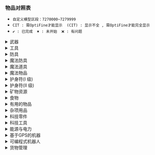 ### 物品对照表

* `自定义模型区段：7270000~7279999`
* `CIT : 需OptiFine才能显示`　`(CIT) : 显示不全 , 需OptiFine才能完全显示`
* `✔ : 已完成`　`✖ : 未开始`　`❌ : 有问题`

<details>
<summary>武器</summary>

| CustomModelData | 物品ID(Item's ID) | 物品名称 | Item's Name | 数据/资源包 |
| :----: | ---- | ---- | ---- | ---- |
| 7270001 | grandmas_walking_stick | 奶奶的拐杖 | Grandmas Walking Stick | ✔/✔ |
| 7270002 | grandpas_walking_stick | 爷爷的拐杖 | Grandpas Walking Stick | ✔/✔ |
| 7270003 | sword_of_beheading | 处决之剑 | Sword of Beheading | ✔/✔ |
| 7270004 | blade_of_vampires | 吸血鬼之刀 | Blade of Vampires | ✔/✔ |
| 7270005 |  | 地震斧 | Seismic Axe | ✖/✖ |
| 7270006 | soulbound_sword | 灵魂绑定剑 | Soulbound Sword | ✔/✔ |
| 7270007 | soulbound_trident | 灵魂绑定三叉戟 | Soulbound Trident | ✔/✖CIT |
| 7270008 | soulbound_bow | 灵魂绑定弓 | Soulbound Bow | ✔/✔ |
| 7270009 | explosive_bow | 爆裂之弓 | Explosive Bow | ✔/✔ |
| 7270010 | icy_bow | 冰封之弓 | Icy Bow | ✔/✔ |

</details>
<details>
<summary>工具</summary>

| CustomModelData | 物品ID(Item's ID) | 物品名称 | Item's Name | 数据/资源包 |
| :----: | ---- | ---- | ---- | ---- |
| 7270011 |  | 淘金盘 | Gold Pan | ✖/✖ |
| 7270012 |  | 下界淘金盘 | Nether Gold Pan | ✖/✖ |
| 7270013 | grappling_hook | 抓钩 | Grappling Hook | ✖/✖ |
| 7270014 | smelter_pickaxe | 熔炉镐 | Smelter Pickaxe | ✔/✔ |
| 7270015 |  | 伐木斧 | Lumber Axe | ✖/✖ |
| 7270016 |  | 刷怪笼之镐 | Pickaxe of Containment | ✖/✖ |
| 7270017 |  | 赫拉克勒斯之镐 | Hercules Pickaxe | ✖/✖ |
| 7270018 | explosive_pickaxe | 爆炸镐 | Explosive Pickaxe | ✔/✔ |
| 7270019 | explosive_shovel | 爆炸铲 | Explosive Shovel | ✔/✔ |
| 7270020 |  | 寻矿镐 | Pickaxe of the Seeker | ✖/✖ |
| 7270021 |  | 钴镐 | Cobalt Pickaxe | ✖/✖ |
| 7270022 |  | 矿脉镐 | Pickaxe of Vein Mining | ✖/✖ |
| 7270023 | soulbound_pickaxe | 灵魂绑定镐 | Soulbound Pickaxe | ✔/✔ |
| 7270024 | soulbound_axe | 灵魂绑定斧 | Soulbound Axe | ✔/✔ |
| 7270025 | soulbound_shovel | 灵魂绑定铲 | Soulbound Shovel | ✔/✔ |
| 7270026 | soulbound_hoe | 灵魂绑定锄 | Soulbound Hoe | ✔/✔ |

</details>
<details>
<summary>防具</summary>

| CustomModelData | 物品ID(Item's ID) | 物品名称 | Item's Name | 数据/资源包 |
| :----: | ---- | ---- | ---- | ---- |
| 7270027 | damascus_steel_helmet | 大马士革钢头盔 | Damascus Steel Helmet | ✖/✖ |
| 7270028 | damascus_steel_chestplate | 大马士革钢胸甲 | Damascus Steel Chestplate | ✖/✖ |
| 7270029 | damascus_steel_leggings | 大马士革钢护腿 | Damascus Steel Leggings | ✖/✖ |
| 7270030 | damascus_steel_boots | 大马士革钢靴子 | Damascus Steel Boots | ✖/✖ |
| 7270031 | reinforced_helmet | 强化合金头盔 | Reinforced Helmet | ✖/✖ |
| 7270032 | reinforced_chestplate | 强化合金胸甲 | Reinforced Chestplate | ✖/✖ |
| 7270033 | reinforced_leggings | 强化合金护腿 | Reinforced Leggings | ✖/✖ |
| 7270034 | reinforced_boots | 强化合金靴子 | Reinforced Boots | ✖/✖ |
| 7270035 | cactus_helmet | 仙人掌头盔 | Cactus Helmet | ✖/✖ |
| 7270036 | cactus_chestplate | 仙人掌胸甲 | Cactus Chestplate | ✖/✖ |
| 7270037 | cactus_leggings | 仙人掌护腿 | Cactus Leggings | ✖/✖ |
| 7270038 | cactus_boots | 仙人掌靴子 | Cactus Boots | ✖/✖ |
| 7270039 | chainmail_helmet | 锁链头盔 | Chainmail Helmet | ✖/✖ |
| 7270040 | chainmail_chestplate | 锁链胸甲 | Chainmail Chestplate | ✖/✖ |
| 7270041 | chainmail_leggings | 锁链护腿 | Chainmail Leggings | ✖/✖ |
| 7270042 | chainmail_boots | 锁链靴子 | Chainmail Boots | ✖/✖ |
| 7270043 | gilded_iron_helmet | 镀金铁头盔 | Gilded Iron Helmet | ✖/✖ |
| 7270044 | gilded_iron_chestplate | 镀金铁胸甲 | Gilded Iron Chestplate | ✖/✖ |
| 7270045 | gilded_iron_leggings | 镀金铁护腿 | Gilded Iron Leggings | ✖/✖ |
| 7270046 | gilded_iron_boots | 镀金铁靴子 | Gilded Iron Boots | ✖/✖ |
| 7270047 | scuba_helmet | 潜水头盔 | Scuba Helmet | ✖/✖ |
| 7270048 | hazmat_suit | 防化服 | Hazmat Suit | ✖/✖ |
| 7270049 | hazmat_leggings | 防化护腿 | Hazmat Leggings | ✖/✖ |
| 7270050 | rubber_boots | 橡胶靴 | Rubber Boots | ✖/✖ |
| 7270051 | gold_helmet | 金头盔 | Gold Helmet | ✖/✖ |
| 7270052 | gold_chestplate | 金胸甲 | Gold Chestplate | ✖/✖ |
| 7270053 | gold_leggings | 金护腿 | Gold Leggings | ✖/✖ |
| 7270054 | gold_boots | 金靴子 | Gold Boots | ✖/✖ |

</details>
<details>
<summary>魔法防具</summary>

| CustomModelData | 物品ID(Item's ID) | 物品名称 | Item's Name | 数据/资源包 |
| :----: | ---- | ---- | ---- | ---- |
| 7270055 |  | 末影头盔 |  | ✖/✖ |
| 7270056 |  | 末影胸甲 |  | ✖/✖ |
| 7270057 |  | 末影护腿 |  | ✖/✖ |
| 7270058 |  | 末影靴子 |  | ✖/✖ |
| 7270059 |  | 史莱姆头盔 |  | ✖/✖ |
| 7270060 |  | 史莱姆胸甲 |  | ✖/✖ |
| 7270061 |  | 史莱姆护腿 |  | ✖/✖ |
| 7270062 |  | 史莱姆靴子 |  | ✖/✖ |
| 7270063 |  | 萤石头盔 |  | ✖/✖ |
| 7270064 |  | 萤石胸甲 |  | ✖/✖ |
| 7270065 |  | 萤石护腿 |  | ✖/✖ |
| 7270066 |  | 萤石靴子 |  | ✖/✖ |
| 7270067 |  | 史莱姆头盔 |  | ✖/✖ |
| 7270068 |  | 史莱姆胸甲 |  | ✖/✖ |
| 7270069 |  | 史莱姆护腿 |  | ✖/✖ |
| 7270070 |  | 史莱姆靴子 |  | ✖/✖ |
| 7270071 |  | 农夫的靴子 |  | ✖/✖ |
| 7270072 |  | 践踏者之靴 |  | ✖/✖ |
| 7270073 | soulbound_helmet | 灵魂绑定头盔 | Soulbound Helmet | ✔/✔(CIT) |
| 7270074 | soulbound_chestplate | 灵魂绑定胸甲 | Soulbound Chestplate | ✔/✔(CIT) |
| 7270075 | soulbound_leggings | 灵魂绑定护腿 | Soulbound Leggings | ✔/✔(CIT) |
| 7270076 | soulbound_boots | 灵魂绑定靴子 | Soulbound Boots | ✔/✔(CIT) |

</details>
<details>
<summary>魔法道具</summary>

| CustomModelData | 物品ID(Item's ID) | 物品名称 | Item's Name | 数据/资源包 |
| :----: | ---- | ---- | ---- | ---- |
| 7270077 |  | 末影背包 |  | ✖/✖ |
| 7270078 |  | 魔法末影之眼 |  | ✖/✖ |
| 7270079 |  | 元素法杖 |  | ✖/✖ |
| 7270080 |  | 元素法杖 - 风 |  | ✖/✖ |
| 7270081 |  | 元素法杖 - 水 |  | ✖/✖ |
| 7270082 |  | 元素法杖 - 火 |  | ✖/✖ |
| 7270083 |  | 元素法杖 - 雷 |  | ✖/✖ |
| 7270084 |  | 魔法僵尸药丸 |  | ✖/✖ |
| 7270085 |  | 吸入磁铁 |  | ✖/✖ |
| 7270086 |  | 已修复的刷怪笼 |  | ✖/✖ |
| 7270087 |  | 维度传送卷轴 |  | ✖/✖ |
| 7270088 |  | 知识共享之书 |  | ✖/✖ |
| 7270089 |  | 学识之瓶 |  | ✖/✖ |
| 7270090 |  | 古代祭坛 |  | ✖/✖ |
| 7270091 |  | 地狱骨粉 |  | ✖/✖ |
| 7270092 |  | 鞘翅鳞片 |  | ✖/✖ |
| 7270093 |  | 鞘翅 |  | ✖/✖ |
| 7270094 |  | 鞘翅(经验修补) |  | ✖/✖ |
| 7270095 | soulbound_elytra | 鞘翅(灵魂绑定) | Soulbound Elytra | ✔/✖CIT |
| 7270096 |  | 不死图腾 |  | ✖/✖ |
| 7270097 |  | 彩虹羊毛 |  | ✖/✖ |
| 7270098 |  | 彩虹玻璃 |  | ✖/✖ |
| 7270099 |  | 彩虹玻璃板 |  | ✖/✖ |
| 7270100 |  | 彩虹黏土块 |  | ✖/✖ |
| 7270101 |  | 彩虹混凝土 |  | ✖/✖ |
| 7270102 |  | 彩虹带釉陶瓦 |  | ✖/✖ |
| 7270103 |  | 吸入漏斗 |  | ✖/✖ |

</details>
<details>
<summary>魔法物品</summary>

| CustomModelData | 物品ID(Item's ID) | 物品名称 | Item's Name | 数据/资源包 |
| :----: | ---- | ---- | ---- | ---- |
| 7270104 |  | 魔法因子 - I |  | ✖/✖ |
| 7270105 |  | 魔法因子 - II |  | ✖/✖ |
| 7270106 |  | 魔法因子 - III |  | ✖/✖ |
| 7270107 |  | 末影因子 - I |  | ✖/✖ |
| 7270108 |  | 末影因子 - II |  | ✖/✖ |
| 7270109 |  | 末影因子 - III |  | ✖/✖ |
| 7270110 |  | 魔法书皮 |  | ✖/✖ |
| 7270111 |  | 岩浆水晶 |  | ✖/✖ |
| 7270112 |  | 普通护身符 |  | ✖/✖ |
| 7270113 |  | 坏死颅骨 |  | ✖/✖ |
| 7270114 |  | 来世精华 |  | ✖/✖ |
| 7270115 |  | 已损坏的刷怪笼 |  | ✖/✖ |
| 7270116 |  | 古代基座 |  | ✖/✖ |
| 7270117 |  | 空白符文 |  | ✖/✖ |
| 7270118 |  | 古代符文 [气] |  | ✖/✖ |
| 7270119 |  | 古代符文 [地] |  | ✖/✖ |
| 7270120 |  | 古代符文 [火] |  | ✖/✖ |
| 7270121 |  | 古代符文 [水] |  | ✖/✖ |
| 7270122 |  | 古代符文 [末影] |  | ✖/✖ |
| 7270123 |  | 古代符文 [雷] |  | ✖/✖ |
| 7270124 |  | 古代符文 [虹] |  | ✖/✖ |
| 7270125 |  | 古代符文 [灵魂绑定] |  | ✖/✖ |

</details>
<details>
<summary>护身符(I 级)</summary>

| CustomModelData | 物品ID(Item's ID) | 物品名称 | Item's Name | 数据/资源包 |
| :----: | ---- | ---- | ---- | ---- |
| 7270126 |  | 铁砧护身符 |  | ✖/✖ |
| 7270127 |  | 矿工护身符 |  | ✖/✖ |
| 7270128 |  | 猎人护身符 |  | ✖/✖ |
| 7270129 |  | 岩浆行者护身符 |  | ✖/✖ |
| 7270130 |  | 潜水者护身符 |  | ✖/✖ |
| 7270131 |  | 天使护身符 |  | ✖/✖ |
| 7270132 |  | 消防员护身符 |  | ✖/✖ |
| 7270133 |  | 魔法师护身符 |  | ✖/✖ |
| 7270134 |  | 旅行者护身符 |  | ✖/✖ |
| 7270135 |  | 战士护身符 |  | ✖/✖ |
| 7270136 |  | 骑士护身符 |  | ✖/✖ |
| 7270137 |  | 旋风护身符 |  | ✖/✖ |
| 7270138 |  | 巫师护身符 |  | ✖/✖ |

</details>
<details>
<summary>护身符(II 级)</summary>

| CustomModelData | 物品ID(Item's ID) | 物品名称 | Item's Name | 数据/资源包 |
| :----: | ---- | ---- | ---- | ---- |
| 7270139 |  | 末影铁砧护身符 |  | ✖/✖ |
| 7270140 |  | 末影矿工护身符 |  | ✖/✖ |
| 7270141 |  | 末影猎人护身符 |  | ✖/✖ |
| 7270142 |  | 末影岩浆行者护身符 |  | ✖/✖ |
| 7270143 |  | 末影潜水者护身符 |  | ✖/✖ |
| 7270144 |  | 末影天使护身符 |  | ✖/✖ |
| 7270145 |  | 末影消防员护身符 |  | ✖/✖ |
| 7270146 |  | 末影魔法师护身符 |  | ✖/✖ |
| 7270147 |  | 末影旅行者护身符 |  | ✖/✖ |
| 7270148 |  | 末影战士护身符 |  | ✖/✖ |
| 7270149 |  | 末影骑士护身符 |  | ✖/✖ |
| 7270150 |  | 末影旋风护身符 |  | ✖/✖ |
| 7270151 |  | 末影巫师护身符 |  | ✖/✖ |

</details>
<details>
<summary>矿物资源</summary>

| CustomModelData | 物品ID(Item's ID) | 物品名称 | Item's Name | 数据/资源包 |
| :----: | ---- | ---- | ---- | ---- |
| 7270152 | reinforced_alloy_ingot | 强化合金锭 | Reinforced Alloy Ingot | ✖/✖ |
| 7270153 | hardened_metal | 硬化金属 | Hardened Metal | ✖/✖ |
| 7270154 | damascus_steel_ingot | 大马士革钢锭 | Damascus Steel Ingot | ✖/✖ |
| 7270155 | steel_ingot | 钢锭 | Steel Ingot | ✖/✖ |
| 7270156 | bronze_ingot | 青铜锭 | Bronze Ingot | ✖/✖ |
| 7270157 | duralumin_ingot | 硬铝锭 | Duralumin Ingot | ✖/✖ |
| 7270158 | billon_ingot | 银铜合金锭 | Billon Ingot | ✖/✖ |
| 7270159 | brass_ingot | 黄铜锭 | Brass Ingot | ✖/✖ |
| 7270160 | aluminum_brass_ingot | 铝黄铜锭 | Aluminum Brass Ingot | ✖/✖ |
| 7270161 | aluminum_bronze_ingot | 铝青铜锭 | Aluminum Bronze Ingot | ✖/✖ |
| 7270162 | corinthian_bronze_ingot | 科林斯青铜锭 | Corinthian Bronze Ingot | ✖/✖ |
| 7270163 | solder_ingot | 焊锡锭 | Solder Ingot | ✖/✖ |
| 7270164 | synthetic_sapphire | 人造蓝宝石 | Synthetic Sapphire | ✖/✖ |
| 7270165 | synthetic_diamond | 人造钻石 | Synthetic Diamond | ✖/✖ |
| 7270166 | raw_carbonado | 黑金刚石原矿 | Raw Carbonado | ✖/✖ |
| 7270167 | nickel_ingot | 镍锭 | Nickel Ingot | ✖/✖ |
| 7270168 | cobalt_ingot | 钴锭 | Cobalt Ingot | ✖/✖ |
| 7270169 | carbonado | 黑金刚石 | Carbonado | ✖/✖ |
| 7270170 | ferrosilicon | 硅铁 | Ferrosilicon | ✖/✖ |
| 7270171 | iron_dust | 铁粉 | Iron Dust | ✖/✖ |
| 7270172 | gold_dust | 金粉 | Gold Dust | ✖/✖ |
| 7270173 | copper_dust | 铜粉 | Copper Dust | ✖/✖ |
| 7270174 | tin_dust | 锡粉 | Tin Dust | ✖/✖ |
| 7270175 | silver_dust | 铅粉 | Silver Dust | ✖/✖ |
| 7270176 | aluminum_dust | 银粉 | Aluminum Dust | ✖/✖ |
| 7270177 | lead_dust | 铝粉 | Lead Dust | ✖/✖ |
| 7270178 | zinc_dust | 锌粉 | Zinc Dust | ✖/✖ |
| 7270179 | magnesium_dust | 镁粉 | Magnesium Dust | ✖/✖ |
| 7270180 | copper_ingot | 铜锭 | Copper Ingot | ✖/✖ |
| 7270181 | tin_ingot | 锡锭 | Tin Ingot | ✖/✖ |
| 7270182 | silver_ingot | 银锭 | Silver Ingot | ✖/✖ |
| 7270183 | aluminum_ingot | 铅锭 | Aluminum Ingot | ✖/✖ |
| 7270184 | lead_ingot | 铝锭 | Lead Ingot | ✖/✖ |
| 7270185 | zinc_ingot | 锌锭 | Zinc Ingot | ✖/✖ |
| 7270186 | magnesium_ingot | 镁锭 | Magnesium Ingot | ✖/✖ |
| 7270187 | sulfate | 硫酸盐 | Sulfate | ✖/✖ |
| 7270188 | carbon | 碳 | Carbon | ✖/✖ |
| 7270189 | compressed_carbon | 压缩碳 | Compressed Carbon | ✖/✖ |
| 7270190 | carbon_chunk | 炭块 | Carbon Chunk | ✖/✖ |
| 7270191 | gold_ingot_24_carat | 金锭(24克拉) | Gold Ingot (24-Carat) | ✖/✖ |
| 7270192 | gold_ingot_22_carat | 金锭(22克拉) | Gold Ingot (22-Carat) | ✖/✖ |
| 7270193 | gold_ingot_20_carat | 金锭(20克拉) | Gold Ingot (20-Carat) | ✖/✖ |
| 7270194 | gold_ingot_18_carat | 金锭(18克拉) | Gold Ingot (18-Carat) | ✖/✖ |
| 7270195 | gold_ingot_16_carat | 金锭(16克拉) | Gold Ingot (16-Carat) | ✖/✖ |
| 7270196 | gold_ingot_14_carat | 金锭(14克拉) | Gold Ingot (14-Carat) | ✖/✖ |
| 7270197 | gold_ingot_12_carat | 金锭(12克拉) | Gold Ingot (12-Carat) | ✖/✖ |
| 7270198 | gold_ingot_10_carat | 金锭(10克拉) | Gold Ingot (10-Carat) | ✖/✖ |
| 7270199 | gold_ingot_8_carat | 金锭(8克拉) | Gold Ingot (8-Carat) | ✖/✖ |
| 7270200 | gold_ingot_6_carat | 金锭(6克拉) | Gold Ingot (6-Carat) | ✖/✖ |
| 7270201 | gold_ingot_4_carat | 金锭(4克拉) | Gold Ingot (4-Carat) | ✖/✖ |
| 7270202 | silicon | 硅 | Silicon | ✖/✖ |
| 7270203 | gilded_iron | 镀金铁锭 | Gilded Iron | ✖/✖ |
| 7270204 | synthetic_emerald | 人造绿宝石 | Synthetic Emerald | ✖/✖ |
| 7270205 | uranium | 铀 | Uranium | ✖/✖ |
| 7270206 | redstone_alloy_ingot | 红石合金锭 | Redstone Alloy Ingot | ✖/✖ |
| 7270207 | magnesium_salt | 镁盐 | Magnesium Salt | ✖/✖ |
| 7270208 | bucket_of_oil | 原油桶 | Bucket of Oil | ✖/✖ |
| 7270209 | bucket_of_fuel | 燃料桶 | Bucket of Fuel | ✖/✖ |
| 7270210 | nether_ice | 下界冰 | Nether Ice | ✖/✖ |
| 7270211 | blistering_ingot_33 | 起泡锭(33%) | Blistering Ingot (33%) | ✖/✖ |
| 7270212 | blistering_ingot_66 | 起泡锭(66%) | Blistering Ingot (66%) | ✖/✖ |
| 7270213 | blistering_ingot | 起泡锭 | Blistering Ingot | ✖/✖ |
| 7270214 | enriched_nether_ice | 浓缩下界冰 | Enriched Nether Ice | ✖/✖ |
| 7270215 | neptunium | 镎 | Neptunium | ✖/✖ |
| 7270216 | plutonium | 钚 | Plutonium | ✖/✖ |
| 7270217 | boosted_uranium | 高纯度铀 | Boosted Uranium | ✖/✖ |

</details>
<details>
<summary>食物</summary>

| CustomModelData | 物品ID(Item's ID) | 物品名称 | Item's Name | 数据/资源包 |
| :----: | ---- | ---- | ---- | ---- |
| 7270218 |  | 幸运饼干 |  | ✖/✖ |
| 7270219 |  | 减肥曲奇 |  | ✖/✖ |
| 7270220 |  | 牛肉干 |  | ✖/✖ |
| 7270221 |  | 猪肉干 |  | ✖/✖ |
| 7270222 |  | 鸡肉干 |  | ✖/✖ |
| 7270223 |  | 羊肉干 |  | ✖/✖ |
| 7270224 |  | 兔肉干 |  | ✖/✖ |
| 7270225 |  | 鱼干 |  | ✖/✖ |
| 7270226 |  | 海带曲奇 |  | ✖/✖ |
| 7270227 |  | 魔法糖 |  | ✖/✖ |
| 7270228 |  | 怪物肉干 |  | ✖/✖ |
| 7270229 |  | 苹果汁 |  | ✖/✖ |
| 7270230 |  | 胡萝卜汁 |  | ✖/✖ |
| 7270231 |  | 西瓜汁 |  | ✖/✖ |
| 7270232 |  | 南瓜汁 |  | ✖/✖ |
| 7270233 |  | 浆果汁 |  | ✖/✖ |
| 7270234 |  | 金苹果汁 |  | ✖/✖ |

</details>
<details>
<summary>有用的物品</summary>

| CustomModelData | 物品ID(Item's ID) | 物品名称 | Item's Name | 数据/资源包 |
| :----: | ---- | ---- | ---- | ---- |
| 7270235 |  | 便携工作台 |  | ✖/✖ |
| 7270236 |  | 便携垃圾箱 |  | ✖/✖ |
| 7270237 |  | 破布 |  | ✖/✖ |
| 7270238 |  | 绷带 |  | ✖/✖ |
| 7270239 |  | 夹板 |  | ✖/✖ |
| 7270240 |  | 维他命 |  | ✖/✖ |
| 7270241 |  | 药物 |  | ✖/✖ |
| 7270242 |  | 小型背包 |  | ✖/✖ |
| 7270243 |  | 普通背包 |  | ✖/✖ |
| 7270244 |  | 中型背包 |  | ✖/✖ |
| 7270245 |  | 编织背包 |  | ✖/✖ |
| 7270246 |  | 镀金背包 |  | ✖/✖ |
| 7270247 |  | 金光闪闪的背包 |  | ✖/✖ |
| 7270248 |  | 灵魂绑定背包 |  | ✖/✖ |
| 7270249 |  | 小冰柜 |  | ✖/✖ |

</details>
<details>
<summary>杂项用品</summary>

| CustomModelData | 物品ID(Item's ID) | 物品名称 | Item's Name | 数据/资源包 |
| :----: | ---- | ---- | ---- | ---- |
| 7270250 |  | 筛矿 |  | ✖/✖ |
| 7270251 |  | 小麦粉 |  | ✖/✖ |
| 7270252 |  | 钢板 |  | ✖/✖ |
| 7270253 |  | 锁链 |  | ✖/✖ |
| 7270254 |  | 钩子 |  | ✖/✖ |
| 7270255 |  | 石块 |  | ✖/✖ |
| 7270256 |  | 盐 |  | ✖/✖ |
| 7270257 |  | 浓奶油 |  | ✖/✖ |
| 7270258 |  | 黄油 |  | ✖/✖ |
| 7270259 |  | 奶酪 |  | ✖/✖ |
| 7270260 |  | 已粉碎的矿石 |  | ✖/✖ |
| 7270261 |  | 粉末状的矿石 |  | ✖/✖ |
| 7270262 |  | 纯矿簇 |  | ✖/✖ |
| 7270263 |  | 一小块铀 |  | ✖/✖ |
| 7270264 |  | 一小堆铀 |  | ✖/✖ |
| 7270265 |  | 布 |  | ✖/✖ |
| 7270266 |  | 锡罐 |  | ✖/✖ |
| 7270267 |  | 金块(24克拉) |  | ✖/✖ |
| 7270268 |  | 钢筋板 |  | ✖/✖ |
| 7270269 |  | 强力胶布 |  | ✖/✖ |
| 7270270 |  | 有机食物 |  | ✖/✖ |
| 7270270 |  | 有机肥料 |  | ✖/✖ |

</details>
<details>
<summary>科技零件</summary>

| CustomModelData | 物品ID(Item's ID) | 物品名称 | Item's Name | 数据/资源包 |
| :----: | ---- | ---- | ---- | ---- |
| 7270271 |  | 基础电路板 |  | ✖/✖ |
| 7270272 |  | 高级电路板 |  | ✖/✖ |
| 7270273 |  | 电池 |  | ✖/✖ |
| 7270274 |  | 钢推进器 |  | ✖/✖ |
| 7270275 |  | 能量水晶 |  | ✖/✖ |
| 7270276 |  | 太阳能板 |  | ✖/✖ |
| 7270277 |  | 磁铁 |  | ✖/✖ |
| 7270278 |  | 电磁铁 |  | ✖/✖ |
| 7270279 |  | 电动马达 |  | ✖/✖ |
| 7270280 |  | 加热线圈 |  | ✖/✖ |
| 7270281 |  | 铜线 |  | ✖/✖ |
| 7270282 |  | 钢化玻璃 |  | ✖/✖ |
| 7270283 |  | 冷却装置 |  | ✖/✖ |
| 7270284 |  | 防凋零黑曜石 |  | ✖/✖ |
| 7270285 |  | 塑料纸 |  | ✖/✖ |
| 7270286 |  | 机器人内存核心 |  | ✖/✖ |
| 7270287 |  | 防凋零玻璃 |  | ✖/✖ |
| 7270288 |  | 反应堆冷却剂 |  | ✖/✖ |
| 7270289 |  | 下界冰冷却剂 |  | ✖/✖ |

</details>
<details>
<summary>科技工具</summary>

| CustomModelData | 物品ID(Item's ID) | 物品名称 | Item's Name | 数据/资源包 |
| :----: | ---- | ---- | ---- | ---- |
| 7270290 |  | 电力喷气背包 - I |  | ✖/✖ |
| 7270291 |  | 电力喷气背包 - II |  | ✖/✖ |
| 7270292 |  | 电力喷气背包 - III |  | ✖/✖ |
| 7270293 |  | 电力喷气背包 - IV |  | ✖/✖ |
| 7270294 |  | 电力喷气背包 - V |  | ✖/✖ |
| 7270295 |  | 电力喷气背包 - VI |  | ✖/✖ |
| 7270296 |  | 电力喷气背包 - VII |  | ✖/✖ |
| 7270297 |  | 降落伞 |  | ✖/✖ |
| 7270298 |  | 全息投影仪 |  | ✖/✖ |
| 7270299 |  | 多功能工具 - I |  | ✖/✖ |
| 7270300 |  | 多功能工具 - II |  | ✖/✖ |
| 7270301 |  | 多功能工具 - III |  | ✖/✖ |
| 7270302 |  | 多功能工具 - IV |  | ✖/✖ |
| 7270303 |  | 多功能工具 - V |  | ✖/✖ |
| 7270304 |  | 多功能工具 - VI |  | ✖/✖ |
| 7270305 |  | 多功能工具 - VII |  | ✖/✖ |
| 7270306 |  | 太阳能头盔 |  | ✖/✖ |
| 7270307 |  | 夜视眼镜 |  | ✖/✖ |
| 7270308 |  | 喷气靴 - I |  | ✖/✖ |
| 7270309 |  | 喷气靴 - II |  | ✖/✖ |
| 7270310 |  | 喷气靴 - III |  | ✖/✖ |
| 7270311 |  | 喷气靴 - IV |  | ✖/✖ |
| 7270312 |  | 喷气靴 - V |  | ✖/✖ |
| 7270313 |  | 喷气靴 - VI |  | ✖/✖ |
| 7270314 |  | 喷气靴 - VII |  | ✖/✖ |
| 7270315 |  | 装甲喷气靴 |  | ✖/✖ |
| 7270316 |  | 万用表 |  | ✖/✖ |

</details>
<details>
<summary>能源与电力</summary>

| CustomModelData | 物品ID(Item's ID) | 物品名称 | Item's Name | 数据/资源包 |
| :----: | ---- | ---- | ---- | ---- |
| 7270317 |  | 能源调节器 |  | ✖/✖ |
| 7270318 |  | 小型储能电容 |  | ✖/✖ |
| 7270319 |  | 中型储能电容 |  | ✖/✖ |
| 7270320 |  | 大型储能电容 |  | ✖/✖ |
| 7270321 |  | 巨型储能电容 |  | ✖/✖ |
| 7270322 |  | 黑金刚石镶边储能电容 |  | ✖/✖ |
| 7270323 |  | 太阳能发电机 |  | ✖/✖ |
| 7270324 |  | 高级太阳能发电机 |  | ✖/✖ |
| 7270325 |  | 黑金刚石太阳能发电机 |  | ✖/✖ |
| 7270326 |  | 充能太阳能发电机 |  | ✖/✖ |
| 7270327 |  | 充电台 |  | ✖/✖ |
| 7270328 |  | 电炉 - I |  | ✖/✖ |
| 7270329 |  | 电炉 - II |  | ✖/✖ |
| 7270330 |  | 电炉 - III |  | ✖/✖ |
| 7270331 |  | 电动淘金机 - I |  | ✖/✖ |
| 7270332 |  | 电动淘金机 - II |  | ✖/✖ |
| 7270333 |  | 电动淘金机 - III |  | ✖/✖ |
| 7270334 |  | 电动洗矿机 - I |  | ✖/✖ |
| 7270335 |  | 电动洗矿机 - II |  | ✖/✖ |
| 7270336 |  | 电动洗矿机 - III |  | ✖/✖ |
| 7270337 |  | 电动铸锭机 - I |  | ✖/✖ |
| 7270338 |  | 电动铸锭机 - II |  | ✖/✖ |
| 7270339 |  | 电动铸锭机 - III |  | ✖/✖ |
| 7270340 |  | 电动坩埚 - I |  | ✖/✖ |
| 7270341 |  | 电动坩埚 - II |  | ✖/✖ |
| 7270342 |  | 电动坩埚 - III |  | ✖/✖ |
| 7270343 |  | 电力碎矿机 - I |  | ✖/✖ |
| 7270344 |  | 电力碎矿机 - II |  | ✖/✖ |
| 7270345 |  | 加热压力舱 - I |  | ✖/✖ |
| 7270346 |  | 加热压力舱 - II |  | ✖/✖ |
| 7270347 |  | 电力打粉机 |  | ✖/✖ |
| 7270348 |  | 煤发电机 - I |  | ✖/✖ |
| 7270349 |  | 煤发电机 - II |  | ✖/✖ |
| 7270350 |  | 生物反应器 |  | ✖/✖ |
| 7270351 |  | 自动烘干机 |  | ✖/✖ |
| 7270352 |  | 自动酿造机 |  | ✖/✖ |
| 7270353 |  | 压缩机 - I |  | ✖/✖ |
| 7270354 |  | 压缩机 - II |  | ✖/✖ |
| 7270355 |  | 镁发电机 |  | ✖/✖ |
| 7270356 |  | 自动附魔机 |  | ✖/✖ |
| 7270357 |  | 自动祛魔机 |  | ✖/✖ |
| 7270358 |  | 自动铁砧 |  | ✖/✖ |
| 7270359 |  | 自动铁砧 Mk.II |  | ✖/✖ |
| 7270360 |  | 精炼机 |  | ✖/✖ |
| 7270361 |  | 岩浆发电机 - I |  | ✖/✖ |
| 7270362 |  | 岩浆发电机 - II |  | ✖/✖ |
| 7270363 |  | 燃烧反应机 |  | ✖/✖ |
| 7270364 |  | 食品加工机 - I |  | ✖/✖ |
| 7270365 |  | 食品加工机 - II |  | ✖/✖ |
| 7270366 |  | 自动喂食机 |  | ✖/✖ |
| 7270367 |  | 动物生长加速器 |  | ✖/✖ |
| 7270368 |  | 树木生长加速器 |  | ✖/✖ |
| 7270369 |  | 经验收集器 |  | ✖/✖ |
| 7270370 |  | 食品堆肥器 - I |  | ✖/✖ |
| 7270371 |  | 食品堆肥器 - I |  | ✖/✖ |
| 7270372 |  | 作物生长加速器 - I |  | ✖/✖ |
| 7270373 |  | 作物生长加速器 - II |  | ✖/✖ |
| 7270374 |  | 冰箱 - I |  | ✖/✖ |
| 7270375 |  | 冰箱 - II |  | ✖/✖ |
| 7270376 |  | 核反应堆 |  | ✖/✖ |
| 7270377 |  | 下界之星反应堆 |  | ✖/✖ |
| 7270378 |  | 自动合成机 |  | ✖/✖ |
| 7270379 |  | 流体泵 |  | ✖/✖ |
| 7270380 |  | 碳压机 - I |  | ✖/✖ |
| 7270381 |  | 碳压机 - II |  | ✖/✖ |
| 7270382 |  | 碳压机 - III |  | ✖/✖ |
| 7270383 |  | 电力冶炼炉 - I |  | ✖/✖ |
| 7270384 |  | 电力冶炼炉 - II |  | ✖/✖ |
| 7270385 |  | 凋零汇编器 |  | ✖/✖ |

</details>
<details>
<summary>基于GPS的机器</summary>

| CustomModelData | 物品ID(Item's ID) | 物品名称 | Item's Name | 数据/资源包 |
| :----: | ---- | ---- | ---- | ---- |
| 7270386 |  | GPS 发射器 |  | ✖/✖ |
| 7270387 |  | 高级 GPS 发射器 |  | ✖/✖ |
| 7270388 |  | 黑金刚石 GPS 发射器 |  | ✖/✖ |
| 7270389 |  | 充能 GPS 发射器 |  | ✖/✖ |
| 7270390 |  | GPS 控制面板 |  | ✖/✖ |
| 7270391 |  | GPS 设置路径点工具 |  | ✖/✖ |
| 7270392 |  | GPS 应急发射器 |  | ✖/✖ |
| 7270393 |  | GPS 地形扫描器 |  | ✖/✖ |
| 7270394 |  | 便携式资料扫描器 |  | ✖/✖ |
| 7270395 |  | 原油泵 |  | ✖/✖ |
| 7270396 |  | GEO 矿机 |  | ✖/✖ |
| 7270397 |  | GPS 传送塔 |  | ✖/✖ |
| 7270398 |  | GPS 传送矩阵 |  | ✖/✖ |
| 7270399 |  | GPS 激活设备(公共) |  | ✖/✖ |
| 7270400 |  | GPS 激活设备(私人) |  | ✖/✖ |
| 7270401 |  | 电梯板 |  | ✖/✖ |

</details>
<details>
<summary>可编程式机器人</summary>

| CustomModelData | 物品ID(Item's ID) | 物品名称 | Item's Name | 数据/资源包 |
| :----: | ---- | ---- | ---- | ---- |
| 7270402 |  | 机器人交互接口(物品) |  | ✖/✖ |
| 7270403 |  | 机器人交互接口(燃料) |  | ✖/✖ |
| 7270404 |  | 可编程式机器人(普通) |  | ✖/✖ |
| 7270405 |  | 可编程式机器人(矿工) |  | ✖/✖ |
| 7270406 |  | 可编程式机器人(农夫) |  | ✖/✖ |
| 7270407 |  | 可编程式机器人(樵夫) |  | ✖/✖ |
| 7270408 |  | 可编程式机器人(渔夫) |  | ✖/✖ |
| 7270409 |  | 可编程式机器人(屠夫) |  | ✖/✖ |
| 7270410 |  | 高级可编程式机器人(普通) |  | ✖/✖ |
| 7270411 |  | 高级可编程式机器人(渔夫) |  | ✖/✖ |
| 7270412 |  | 高级可编程式机器人(屠夫) |  | ✖/✖ |
| 7270413 |  | 高级可编程式机器人(农夫) |  | ✖/✖ |
| 7270414 |  | 可授权式可编程式机器人(普通) |  | ✖/✖ |
| 7270415 |  | 可授权式可编程式机器人(渔夫) |  | ✖/✖ |
| 7270416 |  | 可授权式可编程式机器人(屠夫) |  | ✖/✖ |

</details>
<details>
<summary>货物管理</summary>

| CustomModelData | 物品ID(Item's ID) | 物品名称 | Item's Name | 数据/资源包 |
| :----: | ---- | ---- | ---- | ---- |
| 7270417 |  | 货运马达 |  | ✖/✖ |
| 7270418 |  | 货运管理器 |  | ✖/✖ |
| 7270419 |  | 货运节点(连接器) |  | ✖/✖ |
| 7270420 |  | 货运节点(输入) |  | ✖/✖ |
| 7270421 |  | 货运节点(输出) |  | ✖/✖ |
| 7270422 |  | 高级货运节点(输出) |  | ✖/✖ |
| 7270423 |  | 反应堆访问接口 |  | ✖/✖ |
| 7270424 |  | 垃圾箱 |  | ✖/✖ |

</details>
